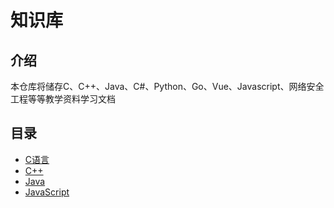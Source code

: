 # 知识库

## 介绍

本仓库将储存C、C++、Java、C#、Python、Go、Vue、Javascript、网络安全工程等等教学资料学习文档

## 目录

* [C语言](C语言/C_README.md)
* [C++](C++/Cpp_README.md)
* [Java](Java/Java_README.md)
* [JavaScript](JavaScript/JS_README.md)
